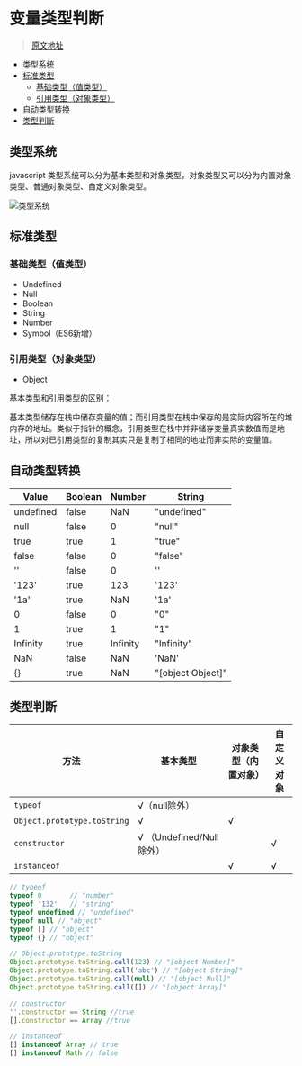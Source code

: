 # 变量类型判断

> [原文地址](https://github.com/hua03/blog/blob/master/blog/JavaScript/变量类型判断.md)

<!-- TOC depthFrom:2 -->

- [类型系统](#类型系统)
- [标准类型](#标准类型)
  - [基础类型（值类型）](#基础类型值类型)
  - [引用类型（对象类型）](#引用类型对象类型)
- [自动类型转换](#自动类型转换)
- [类型判断](#类型判断)

<!-- /TOC -->

## 类型系统

javascript 类型系统可以分为基本类型和对象类型，对象类型又可以分为内置对象类型、普通对象类型、自定义对象类型。

![类型系统](http://opd59bmxu.bkt.clouddn.com/20171214204330.png)

## 标准类型

### 基础类型（值类型）

- Undefined 
- Null 
- Boolean 
- String 
- Number 
- Symbol（ES6新增）

### 引用类型（对象类型）

- Object

基本类型和引用类型的区别：

基本类型储存在栈中储存变量的值；而引用类型在栈中保存的是实际内容所在的堆内存的地址。类似于指针的概念，引用类型在栈中并非储存变量真实数值而是地址，所以对已引用类型的复制其实只是复制了相同的地址而非实际的变量值。

## 自动类型转换

|   Value   | Boolean |  Number  |      String       |
| --------- | ------- | -------- | ----------------- |
| undefined | false   | NaN      | "undefined"       |
| null      | false   | 0        | "null"            |
| true      | true    | 1        | "true"            |
| false     | false   | 0        | "false"           |
| ''        | false   | 0        | ''                |
| '123'     | true    | 123      | '123'             |
| '1a'      | true    | NaN      | '1a'              |
| 0         | false   | 0        | "0"               |
| 1         | true    | 1        | "1"               |
| Infinity  | true    | Infinity | "Infinity"        |
| NaN       | false   | NaN      | 'NaN'             |
| {}        | true    | NaN      | "[object Object]" |


## 类型判断

|            方法             |         基本类型          | 对象类型（内置对象） | 自定义对象 |
| --------------------------- | ------------------------- | -------------------- | ---------- |
| `typeof`                    | √（null除外）             |                      |            |
| `Object.prototype.toString` | √                         | √                    |            |
| `constructor`               | √ （Undefined/Null 除外） |                      | √          |
| `instanceof`                |                           | √                    | √          |


```js
// tyoeof
typeof 0       // "number"
typeof '132'   // "string"
typeof undefined // "undefined"
typeof null // "object"
typeof [] // "object"
typeof {} // "object"

// Object.prototype.toString
Object.prototype.toString.call(123) // "[object Number]"
Object.prototype.toString.call('abc') // "[object String]"
Object.prototype.toString.call(null) // "[object Null]"
Object.prototype.toString.call([]) // "[object Array]"

// constructor
''.constructor == String //true
[].constructor == Array //true

// instanceof
[] instanceof Array // true
[] instanceof Math // false
```


